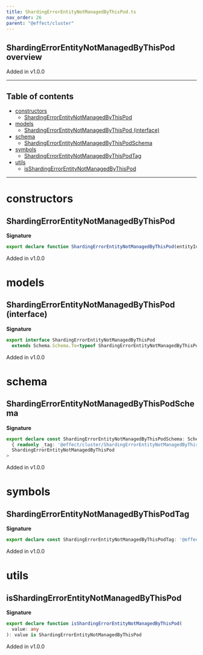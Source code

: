 ```yaml
---
title: ShardingErrorEntityNotManagedByThisPod.ts
nav_order: 26
parent: "@effect/cluster"
---
```


## ShardingErrorEntityNotManagedByThisPod overview

Added in v1.0.0

---

<h2 class="text-delta">Table of contents</h2>

- [constructors](#constructors)
  - [ShardingErrorEntityNotManagedByThisPod](#shardingerrorentitynotmanagedbythispod)
- [models](#models)
  - [ShardingErrorEntityNotManagedByThisPod (interface)](#shardingerrorentitynotmanagedbythispod-interface)
- [schema](#schema)
  - [ShardingErrorEntityNotManagedByThisPodSchema](#shardingerrorentitynotmanagedbythispodschema)
- [symbols](#symbols)
  - [ShardingErrorEntityNotManagedByThisPodTag](#shardingerrorentitynotmanagedbythispodtag)
- [utils](#utils)
  - [isShardingErrorEntityNotManagedByThisPod](#isshardingerrorentitynotmanagedbythispod)

---

# constructors

## ShardingErrorEntityNotManagedByThisPod

**Signature**

```ts
export declare function ShardingErrorEntityNotManagedByThisPod(entityId: string): ShardingErrorEntityNotManagedByThisPod
```

Added in v1.0.0

# models

## ShardingErrorEntityNotManagedByThisPod (interface)

**Signature**

```ts
export interface ShardingErrorEntityNotManagedByThisPod
  extends Schema.Schema.To<typeof ShardingErrorEntityNotManagedByThisPodSchema_> {}
```

Added in v1.0.0

# schema

## ShardingErrorEntityNotManagedByThisPodSchema

**Signature**

```ts
export declare const ShardingErrorEntityNotManagedByThisPodSchema: Schema.Schema<
  { readonly _tag: '@effect/cluster/ShardingErrorEntityNotManagedByThisPod'; readonly entityId: string },
  ShardingErrorEntityNotManagedByThisPod
>
```

Added in v1.0.0

# symbols

## ShardingErrorEntityNotManagedByThisPodTag

**Signature**

```ts
export declare const ShardingErrorEntityNotManagedByThisPodTag: '@effect/cluster/ShardingErrorEntityNotManagedByThisPod'
```

Added in v1.0.0

# utils

## isShardingErrorEntityNotManagedByThisPod

**Signature**

```ts
export declare function isShardingErrorEntityNotManagedByThisPod(
  value: any
): value is ShardingErrorEntityNotManagedByThisPod
```

Added in v1.0.0
